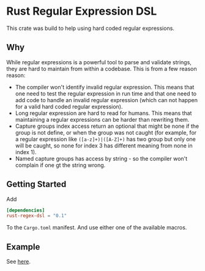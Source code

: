 # Rust Regular Expression DSL

This crate was build to help using hard coded regular expressions.

## Why

While regular expressions is a powerful tool to parse and validate strings, they are hard to maintain from within a codebase. This is from a few reason reason:

* The compiler won't identify invalid regular expression. This means that one need to test the regular expression in run time
 and that one need to add code to handle an invalid regular expression (which can not happen for a valid hard coded regular expression).
* Long regular expression are hard to read for humans. This means that maintaining a regular expressions can be harder than rewriting them.
* Capture groups index access return an optional that might be none if the group is not define, or when the group was not caught (for example,
 for a regular expression like `([a-z]+)|([A-Z]+)` has two group but only one will be caught, so none for index 3 has different meaning from none in index 1).
* Named capture groups has access by string - so the compiler won't complain if one gt the string wrong.

## Getting Started

Add

```toml
[dependencies]
rust-regex-dsl = "0.1"
```

To the `Cargo.toml` manifest. And use either one of the available macros.

## Example

See [here](#example).
